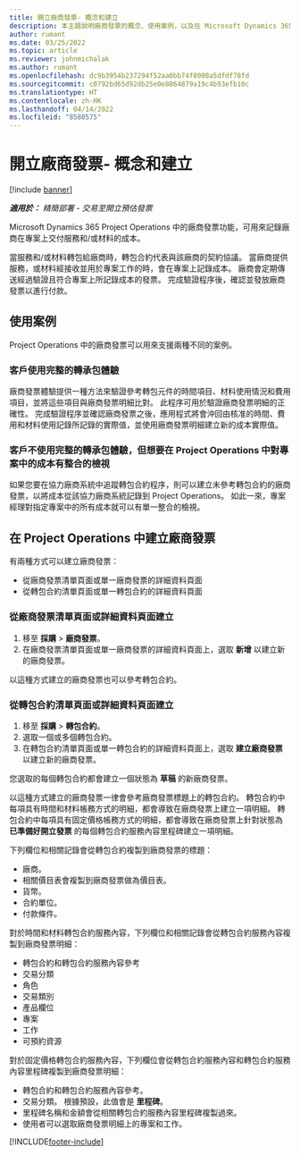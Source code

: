```yaml
---
title: 開立廠商發票- 概念和建立
description: 本主題說明廠商發票的概念、使用案例，以及在 Microsoft Dynamics 365 Project Operations 中建立廠商發票的方式。
author: rumant
ms.date: 03/25/2022
ms.topic: article
ms.reviewer: johnmichalak
ms.author: rumant
ms.openlocfilehash: dc9b3954b237294f52aa0bb74f8008a5dfdf78fd
ms.sourcegitcommit: c0792bd65d92db25e0e8864879a19c4b93efb10c
ms.translationtype: HT
ms.contentlocale: zh-HK
ms.lasthandoff: 04/14/2022
ms.locfileid: "8580575"
---
```

# <a name="vendor-invoicing---concept-and-creation"></a>開立廠商發票- 概念和建立

[!include [banner](../../includes/dataverse-preview.md)]

_**適用於：** 精簡部署 - 交易至開立預估發票_

Microsoft Dynamics 365 Project Operations 中的廠商發票功能，可用來記錄廠商在專案上交付服務和/或材料的成本。

當服務和/或材料轉包給廠商時，轉包合約代表與該廠商的契約協議。 當廠商提供服務，或材料經接收並用於專案工作的時，會在專案上記錄成本。 廠商會定期傳送經過驗證且符合專案上所記錄成本的發票。 完成驗證程序後，確認並發放廠商發票以進行付款。

## <a name="scenarios-for-use"></a>使用案例

Project Operations 中的廠商發票可以用來支援兩種不同的案例。

### <a name="customers-use-the-full-subcontracting-experiences"></a>客戶使用完整的轉承包體驗

廠商發票體驗提供一種方法來驗證參考轉包元件的時間項目、材料使用情況和費用項目，並將這些項目與廠商發票明細比對。 此程序可用於驗證廠商發票明細的正確性。 完成驗證程序並確認廠商發票之後，應用程式將會沖回由核准的時間、費用和材料使用記錄所記錄的實際值，並使用廠商發票明細建立新的成本實際值。

### <a name="customers-dont-use-the-full-subcontracting-experiences-but-want-to-have-a-unified-view-of-costs-on-projects-in-project-operations"></a>客戶不使用完整的轉承包體驗，但想要在 Project Operations 中對專案中的成本有整合的檢視

如果您要在協力廠商系統中追蹤轉包合約程序，則可以建立未參考轉包合約的廠商發票，以將成本從該協力廠商系統記錄到 Project Operations。 如此一來，專案經理對指定專案中的所有成本就可以有單一整合的檢視。

## <a name="creation-of-vendor-invoices-in-project-operations"></a>在 Project Operations 中建立廠商發票

有兩種方式可以建立廠商發票：

- 從廠商發票清單頁面或單一廠商發票的詳細資料頁面
- 從轉包合約清單頁面或單一轉包合約的詳細資料頁面

### <a name="creation-from-the-vendor-invoice-list-page-or-details-page"></a>從廠商發票清單頁面或詳細資料頁面建立

1. 移至 **採購** \> **廠商發票**。
2. 在廠商發票清單頁面或單一廠商發票的詳細資料頁面上，選取 **新增** 以建立新的廠商發票。

以這種方式建立的廠商發票也可以參考轉包合約。

### <a name="creation-from-the-subcontract-list-page-or-details-page"></a>從轉包合約清單頁面或詳細資料頁面建立

1. 移至 **採購** \> **轉包合約**。
2. 選取一個或多個轉包合約。
3. 在轉包合約清單頁面或單一轉包合約的詳細資料頁面上，選取 **建立廠商發票** 以建立新的廠商發票。

您選取的每個轉包合約都會建立一個狀態為 **草稿** 的新廠商發票。

以這種方式建立的廠商發票一律會參考廠商發票標題上的轉包合約。 轉包合約中每項具有時間和材料帳務方式的明細，都會導致在廠商發票上建立一項明細。 轉包合約中每項具有固定價格帳務方式的明細，都會導致在廠商發票上針對狀態為 **已準備好開立發票** 的每個轉包合約服務內容里程碑建立一項明細。

下列欄位和相關記錄會從轉包合約複製到廠商發票的標題：

- 廠商。
- 相關價目表會複製到廠商發票做為價目表。
- 貨幣。
- 合約單位。
- 付款條件。

對於時間和材料轉包合約服務內容，下列欄位和相關記錄會從轉包合約服務內容複製到廠商發票明細：

- 轉包合約和轉包合約服務內容參考
- 交易分類
- 角色
- 交易類別
- 產品欄位
- 專案
- 工作
- 可預約資源

對於固定價格轉包合約服務內容，下列欄位會從轉包合約服務內容和轉包合約服務內容里程碑複製到廠商發票明細：

- 轉包合約和轉包合約服務內容參考。
- 交易分類。 根據預設，此值會是 **里程碑**。
- 里程碑名稱和金額會從相關轉包合約服務內容里程碑複製過來。
- 使用者可以選取廠商發票明細上的專案和工作。

[!INCLUDE[footer-include](../../includes/footer-banner.md)]
